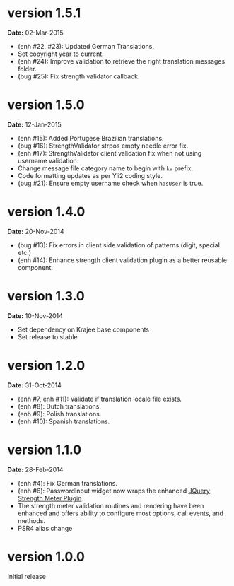 version 1.5.1
=============
**Date:** 02-Mar-2015

- (enh #22, #23): Updated German Translations.
- Set copyright year to current.
- (enh #24): Improve validation to retrieve the right translation messages folder.
- (bug #25): Fix strength validator callback.

version 1.5.0
=============
**Date:** 12-Jan-2015

- (enh #15): Added Portugese Brazilian translations.
- (bug #16): StrengthValidator strpos empty needle error fix.
- (enh #17): StrengthValidator client validation fix when not using username validation.
- Change message file category name to begin with `kv` prefix.
- Code formatting updates as per Yii2 coding style.
- (bug #21): Ensure empty username check when `hasUser` is true.

version 1.4.0
=============
**Date:** 20-Nov-2014

- (bug #13): Fix errors in client side validation of patterns (digit, special etc.)
- (enh #14): Enhance strength client validation plugin as a better reusable component.

version 1.3.0
=============
**Date:** 10-Nov-2014

- Set dependency on Krajee base components
- Set release to stable


version 1.2.0
=============
**Date:** 31-Oct-2014

- (enh #7, enh #11): Validate if translation locale file exists.
- (enh #8): Dutch translations.
- (enh #9): Polish translations.
- (enh #10): Spanish translations.

version 1.1.0
=============
**Date:** 28-Feb-2014

- (enh #4): Fix German translations.
- (enh #6): PasswordInput widget now wraps the enhanced [JQuery Strength Meter Plugin](http://github.com/kartik-v/strength-meter). 
- The strength meter validation routines and rendering have been enhanced and offers ability to configure most options, call events, and methods.
- PSR4 alias change

version 1.0.0
=============
Initial release
